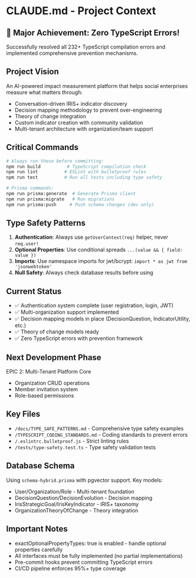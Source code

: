 # CLAUDE.md - Project Context

## 🎉 Major Achievement: Zero TypeScript Errors!
Successfully resolved all 232+ TypeScript compilation errors and implemented comprehensive prevention mechanisms.

## Project Vision
An AI-powered impact measurement platform that helps social enterprises measure what matters through:
- Conversation-driven IRIS+ indicator discovery
- Decision mapping methodology to prevent over-engineering
- Theory of change integration
- Custom indicator creation with community validation
- Multi-tenant architecture with organization/team support

## Critical Commands
```bash
# Always run these before committing:
npm run build          # TypeScript compilation check
npm run lint          # ESLint with bulletproof rules
npm run test          # Run all tests including type safety

# Prisma commands:
npm run prisma:generate  # Generate Prisma client
npm run prisma:migrate   # Run migrations
npm run prisma:push     # Push schema changes (dev only)
```

## Type Safety Patterns
1. **Authentication**: Always use `getUserContext(req)` helper, never `req.user!`
2. **Optional Properties**: Use conditional spreads `...(value && { field: value })`
3. **Imports**: Use namespace imports for jwt/bcrypt: `import * as jwt from 'jsonwebtoken'`
4. **Null Safety**: Always check database results before using

## Current Status
- ✅ Authentication system complete (user registration, login, JWT)
- ✅ Multi-organization support implemented
- ✅ Decision mapping models in place (DecisionQuestion, IndicatorUtility, etc.)
- ✅ Theory of change models ready
- ✅ Zero TypeScript errors with prevention framework

## Next Development Phase
EPIC 2: Multi-Tenant Platform Core
- Organization CRUD operations
- Member invitation system
- Role-based permissions

## Key Files
- `/docs/TYPE_SAFE_PATTERNS.md` - Comprehensive type safety examples
- `/TYPESCRIPT_CODING_STANDARDS.md` - Coding standards to prevent errors
- `/.eslintrc.bulletproof.js` - Strict linting rules
- `/tests/type-safety.test.ts` - Type safety validation tests

## Database Schema
Using `schema-hybrid.prisma` with pgvector support. Key models:
- User/Organization/Role - Multi-tenant foundation
- DecisionQuestion/DecisionEvolution - Decision mapping
- IrisStrategicGoal/IrisKeyIndicator - IRIS+ taxonomy
- OrganizationTheoryOfChange - Theory integration

## Important Notes
- exactOptionalPropertyTypes: true is enabled - handle optional properties carefully
- All interfaces must be fully implemented (no partial implementations)
- Pre-commit hooks prevent committing TypeScript errors
- CI/CD pipeline enforces 95%+ type coverage